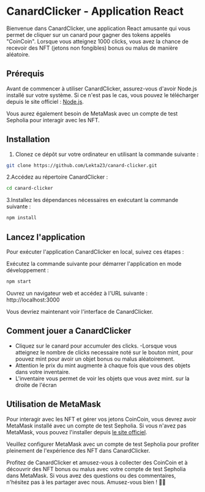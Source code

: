 # CanardClicker - Application React

Bienvenue dans CanardClicker, une application React amusante qui vous permet de cliquer sur un canard pour gagner des tokens appelés "CoinCoin". Lorsque vous atteignez 1000 clicks, vous avez la chance de recevoir des NFT (jetons non fongibles) bonus ou malus de manière aléatoire.

## Prérequis

Avant de commencer à utiliser CanardClicker, assurez-vous d'avoir Node.js installé sur votre système. Si ce n'est pas le cas, vous pouvez le télécharger depuis le site officiel : [Node.js](https://nodejs.org/).

Vous aurez également besoin de MetaMask avec un compte de test Sepholia pour interagir avec les NFT.

## Installation

1. Clonez ce dépôt sur votre ordinateur en utilisant la commande suivante :

```bash
git clone https://github.com/Lekta23/canard-clicker.git
```

2.Accédez au répertoire CanardClicker :

```bash
cd canard-clicker
```

3.Installez les dépendances nécessaires en exécutant la commande suivante :

```bash
npm install
```

## Lancez l'application

Pour exécuter l'application CanardClicker en local, suivez ces étapes :

Exécutez la commande suivante pour démarrer l'application en mode développement :

```bash
npm start
```

Ouvrez un navigateur web et accédez à l'URL suivante : http://localhost:3000

Vous devriez maintenant voir l'interface de CanardClicker.


## Comment jouer a CanardClicker

- Cliquez sur le canard pour accumuler des clicks.
-Lorsque vous atteignez le nombre de clicks necessaire noté sur le bouton mint, pour pouvez mint pour avoir un objet bonus ou malus aléatoirement.
- Attention le prix du mint augmente à chaque fois que vous des objets dans votre inventaire.
- L'inventaire vous permet de voir les objets que vous avez mint. sur la droite de l'écran

## Utilisation de MetaMask
Pour interagir avec les NFT et gérer vos jetons CoinCoin, vous devrez avoir MetaMask installé avec un compte de test Sepholia. Si vous n'avez pas MetaMask, vous pouvez l'installer depuis 
[le site officiel](https://metamask.io/).

Veuillez configurer MetaMask avec un compte de test Sepholia pour profiter pleinement de l'expérience des NFT dans CanardClicker.

Profitez de CanardClicker et amusez-vous à collecter des CoinCoin et à découvrir des NFT bonus ou malus avec votre compte de test Sepholia dans MetaMask. Si vous avez des questions ou des commentaires, n'hésitez pas à les partager avec nous. Amusez-vous bien ! 🦆🚀